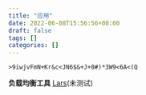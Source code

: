 ```yaml
---
title: "应用"
date: 2022-06-08T15:56:56+08:00
draft: false
tags: []
categories: []
---
```

```
>9iwjvFmN+Kr&c<JN6$&+J+8#)*3W9<6A<(Q
```

**负载均衡工具**
[Lars](https://github.com/aceld/Lars)\(未测试\)